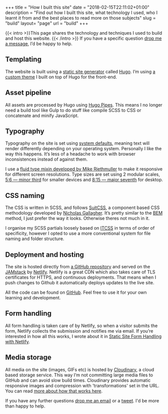 +++
title = "How I built this site"
date = "2018-02-15T22:11:02+01:00"
description = "Find out how I built this site, what technology I used, who I learnt it from and the best places to read more on those subjects"
slug = "build"
layout= "page"
url = "build"
+++

{{< intro >}}This page shares the technology and techniques I used to build and host this website. {{< /intro >}} If you have a specific question <a href="/contact/">drop me a message</a>, I’d be happy to help.

## Templating

The website is built using a [static site generator](https://www.staticgen.com/) called [Hugo](https://gohugo.io/). I’m using [a custom theme](https://github.com/harrycresswell/harry/tree/master/themes/hc-starter) I built on top of Hugo for the front-end.

## Asset pipeline

All assets are processed by Hugo using [Hugo Pipes](https://gohugo.io/hugo-pipes/). This means I no longer need a build tool like Gulp to do stuff like compile SCSS to CSS or concatenate and minify JavaScript.

## Typography

Typography on the site is set using [system defaults](https://css-tricks.com/snippets/css/system-font-stack/), meaning text will render differently depending on your operating system. Personally I like the way this happens. It’s less of a headache to work with browser inconsistences instead of against them.

I use a [fluid type mixin developed by Mike Riethmuller](https://www.madebymike.com.au/writing/fluid-type-calc-examples/) to make it responsive for different screen resolutions. Type sizes are set using 2 modular scales, [5:6 — minor third](http://www.modularscale.com/?1&em&1.2) for smaller devices and [8:15 — major seventh](http://www.modularscale.com/?1&em&1.875) for desktop.

## CSS naming

The CSS is written in SCSS, and follows [SuitCSS](https://suitcss.github.io/), a component based CSS methodology developed by [Nicholas Gallagher](http://nicolasgallagher.com/). It’s pretty similar to the [BEM](http://getbem.com/) method, I just prefer the way it looks. Otherwise theres not much in it.

I organise my SCSS partials loosely based on [ITCSS](https://www.xfive.co/blog/itcss-scalable-maintainable-css-architecture/) in terms of order of specificity, however I opted to use a more conventional system for file naming and folder structure.

## Deployment and hosting

The site is hosted directly from [a GitHub repository](https://github.com/harrycresswell/harry) and served on the [JAMstack](https://jamstack.org/) by [Netlify](https://www.netlify.com/). Netlify is a great CDN which also takes care of TLS certificates for HTTPS, and continuous deployments. That means when I push changes to Github it automatically deploys updates to the live site.

All the code can be found on [GitHub](https://github.com/harrycresswell/harry). Feel free to use it for your own learning and development.

## Form handling

All form handling is taken care of by Netlify, so when a visitor submits the form, Netlify collects the submission and notifies me via email. If you’re interested in how all this works, I wrote about it in [Static Site Form Handling with Netlify](/articles/forms-with-netlify/).

## Media storage

All media on the site (images, GIFs etc) is hosted by [Cloudinary](https://cloudinary.com/), a cloud based storage service. This way I’m not committing large media files to GitHub and can avoid slow build times. Cloudinary provides automatic responsive images and compression with 'transformations' set in the URL. You can read [more about how that works here](/articles/cloudinary/).

If you have any further questions [drop me an email](mailto:studio@harrycresswell.com) or a [tweet](https://twitter.com/harrycresswell/). I'd be more than happy to help.

